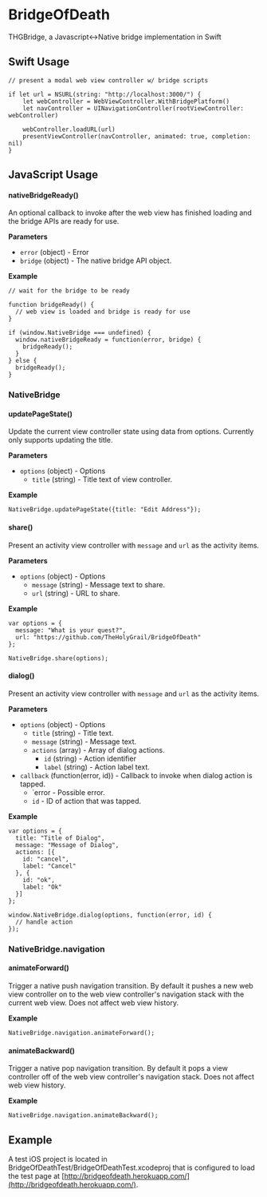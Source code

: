 # BridgeOfDeath

THGBridge, a Javascript&lt;->Native bridge implementation in Swift

## Swift Usage

```
// present a modal web view controller w/ bridge scripts

if let url = NSURL(string: "http://localhost:3000/") {
    let webController = WebViewController.WithBridgePlatform()
    let navController = UINavigationController(rootViewController: webController)

    webController.loadURL(url)
    presentViewController(navController, animated: true, completion: nil)
}
```

## JavaScript Usage

#### nativeBridgeReady()

An optional callback to invoke after the web view has finished loading and the bridge APIs are ready for use.

**Parameters**

- `error` (object) - Error
- `bridge` (object) - The native bridge API object.

**Example**

```
// wait for the bridge to be ready

function bridgeReady() {
  // web view is loaded and bridge is ready for use
}

if (window.NativeBridge === undefined) {
  window.nativeBridgeReady = function(error, bridge) {
    bridgeReady();
  }
} else {
  bridgeReady();
}
```

### NativeBridge

#### updatePageState()

Update the current view controller state using data from options. Currently only supports updating the title.

**Parameters**

- `options` (object) - Options
  - `title` (string) - Title text of view controller.

**Example**

```
NativeBridge.updatePageState({title: "Edit Address"});

```

#### share()

Present an activity view controller with `message` and `url` as the activity items.

**Parameters**

- `options` (object) - Options
  - `message` (string) - Message text to share.
  - `url` (string) -  URL to share.

**Example**

```
var options = {
  message: "What is your quest?", 
  url: "https://github.com/TheHolyGrail/BridgeOfDeath"
};

NativeBridge.share(options);

```

#### dialog()

Present an activity view controller with `message` and `url` as the activity items.

**Parameters**

- `options` (object) - Options
  - `title` (string) -  Title text.
  - `message` (string) - Message text.
  - `actions` (array) - Array of dialog actions.
    - `id` (string) - Action identifier
    - `label` (string) - Action label text.
- `callback` (function(error, id)) - Callback to invoke when dialog action is tapped.
  - `error - Possible error.
  - `id` - ID of action that was tapped.

**Example**

```
var options = {
  title: "Title of Dialog",
  message: "Message of Dialog",
  actions: [{
    id: "cancel",
    label: "Cancel"
  }, {
    id: "ok",
    label: "Ok"
  }]
};

window.NativeBridge.dialog(options, function(error, id) {
  // handle action
});

```

### NativeBridge.navigation

#### animateForward()

Trigger a native push navigation transition. By default it pushes a new web view controller on to the web view controller's navigation stack with the current web view. Does not affect web view history.

**Example**

```
NativeBridge.navigation.animateForward();

```

#### animateBackward()

Trigger a native pop navigation transition. By default it pops a view controller off of the web view controller's navigation stack. Does not affect web view history.

**Example**

```
NativeBridge.navigation.animateBackward();

```

## Example

A test iOS project is located in BridgeOfDeathTest/BridgeOfDeathTest.xcodeproj that is configured to load the test page at [http://bridgeofdeath.herokuapp.com/](http://bridgeofdeath.herokuapp.com/).